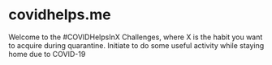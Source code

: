 # covidhelps.me

Welcome to the #COVIDHelpsInX Challenges, where X is the habit you want to acquire during quarantine. Initiate to do some useful activity while staying home due to COVID-19
